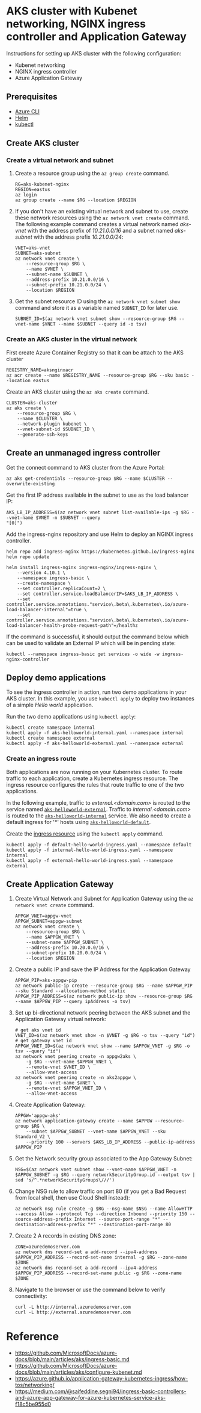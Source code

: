 # AKS cluster with Kubenet networking, NGINX ingress controller and Application Gateway
Instructions for setting up AKS cluster with the following configuration:
* Kubenet networking
* NGINX ingress controller
* Azure Application Gateway

## Prerequisites
* [Azure CLI](https://learn.microsoft.com/en-us/cli/azure/)
* [Helm](https://helm.sh/docs/intro/install/)
* [kubectl](https://kubernetes.io/docs/tasks/tools/)

## Create AKS cluster

### Create a virtual network and subnet

1. Create a resource group using the `az group create` command.

    ```azurecli-interactive
    RG=aks-kubenet-nginx
    REGION=eastus
    az login
    az group create --name $RG --location $REGION
    ```

1. If you don't have an existing virtual network and subnet to use, create these network resources using the `az network vnet create` command. The following example command creates a virtual network named *aks-vnet* with the address prefix of *10.21.0.0/16* and a subnet named *aks-subnet* with the address prefix *10.21.0.0/24*:

    ```azurecli-interactive
    VNET=aks-vnet
    SUBNET=aks-subnet
    az network vnet create \
        --resource-group $RG \
        --name $VNET \
        --subnet-name $SUBNET \
        --address-prefix 10.21.0.0/16 \
        --subnet-prefix 10.21.0.0/24 \
        --location $REGION
    ```

1. Get the subnet resource ID using the `az network vnet subnet show` command and store it as a variable named `SUBNET_ID` for later use.

    ```azurecli-interactive
    SUBNET_ID=$(az network vnet subnet show --resource-group $RG --vnet-name $VNET --name $SUBNET --query id -o tsv)
    ```

### Create an AKS cluster in the virtual network
First create Azure Container Registry so that it can be attach to the AKS cluster

```
REGISTRY_NAME=aksnginxacr
az acr create --name $REGISTRY_NAME --resource-group $RG --sku basic --location eastus
```

Create an AKS cluster using the `az aks create` command.

```azurecli-interactive
CLUSTER=aks-cluster
az aks create \
    --resource-group $RG \
    --name $CLUSTER \
    --network-plugin kubenet \
    --vnet-subnet-id $SUBNET_ID \
    --generate-ssh-keys 
```

## Create an unmanaged ingress controller

Get the connect command to AKS cluster from the Azure Portal:

```
az aks get-credentials --resource-group $RG --name $CLUSTER --overwrite-existing
```

Get the first IP address available in the subnet to use as the load balancer IP:
```
AKS_LB_IP_ADDRESS=$(az network vnet subnet list-available-ips -g $RG --vnet-name $VNET -n $SUBNET --query
"[0]")
```

Add the ingress-nginx repository and use Helm to deploy an NGINX ingress controller. 

```console
helm repo add ingress-nginx https://kubernetes.github.io/ingress-nginx
helm repo update

helm install ingress-nginx ingress-nginx/ingress-nginx \
    --version 4.10.1 \
    --namespace ingress-basic \
    --create-namespace \
    --set controller.replicaCount=2 \
    --set controller.service.loadBalancerIP=$AKS_LB_IP_ADDRESS \
    --set controller.service.annotations."service\.beta\.kubernetes\.io/azure-load-balancer-internal"=true \
    --set controller.service.annotations."service\.beta\.kubernetes\.io/azure-load-balancer-health-probe-request-path"=/healthz 
```

If the command is successful, it should output the command below which can be used to validate an External IP which will be in pending state:

```
kubectl --namespace ingress-basic get services -o wide -w ingress-nginx-controller
```

## Deploy demo applications

To see the ingress controller in action, run two demo applications in your AKS cluster. In this example, you use `kubectl apply` to deploy two instances of a simple *Hello world* application.

Run the two demo applications using `kubectl apply`:

```console
kubectl create namespace internal
kubectl apply -f aks-helloworld-internal.yaml --namespace internal
kubectl create namespace external
kubectl apply -f aks-helloworld-external.yaml --namespace external
```

### Create an ingress route

Both applications are now running on your Kubernetes cluster. To route traffic to each application, create a Kubernetes ingress resource. The ingress resource configures the rules that route traffic to one of the two applications.

In the following example, traffic to *external.<domain.com>* is routed to the service named [`aks-helloworld-external`](aks-helloworld-external.yaml). Traffic to *internal.<domain.com>* is routed to the [`aks-helloworld-internal`](aks-helloworld-internal.yaml) service. We also need to create a default ingress for '*' hosts using [`aks-helloworld-default`](aks-helloworld-default.yaml).

Create the [ingress resource](host-hello-world-ingress.yaml) using the `kubectl apply` command.

```
kubectl apply -f default-hello-world-ingress.yaml --namespace default
kubectl apply -f internal-hello-world-ingress.yaml --namespace internal
kubectl apply -f external-hello-world-ingress.yaml --namespace external
```

## Create Application Gateway

1. Create Virtual Network and Subnet for Application Gateway using the `az network vnet create` command. 

    ```azurecli-interactive
    APPGW_VNET=appgw-vnet
    APPGW_SUBNET=appgw-subnet
    az network vnet create \
        --resource-group $RG \
        --name $APPGW_VNET \
        --subnet-name $APPGW_SUBNET \
        --address-prefix 10.20.0.0/16 \
        --subnet-prefix 10.20.0.0/24 \
        --location $REGION
    ```

1. Create a public IP and save the IP Address for the Application Gateway

    ```console
    APPGW_PIP=aks-appgw-pip
    az network public-ip create --resource-group $RG --name $APPGW_PIP --sku Standard --allocation-method static
    APPGW_PIP_ADDRESS=$(az network public-ip show --resource-group $RG --name $APPGW_PIP --query ipAddress -o tsv)
    ```

1. Set up bi-directional network peering between the AKS subnet and the Application Gateway virtual network:

    ```command
    # get aks vnet id 
    VNET_ID=$(az network vnet show -n $VNET -g $RG -o tsv --query "id")
    # get gateway vnet id
    APPGW_VNET_ID=$(az network vnet show --name $APPGW_VNET -g $RG -o tsv --query "id")
    az network vnet peering create -n appgw2aks \
        -g $RG --vnet-name $APPGW_VNET \
        --remote-vnet $VNET_ID \
        --allow-vnet-access
    az network vnet peering create -n aks2appgw \
        -g $RG --vnet-name $VNET \
        --remote-vnet $APPGW_VNET_ID \
        --allow-vnet-access
    ```

1. Create Application Gateway:
    ```
    APPGW='appgw-aks' 
    az network application-gateway create --name $APPGW --resource-group $RG \
        --subnet $APPGW_SUBNET --vnet-name $APPGW_VNET --sku Standard_V2 \
        --priority 100 --servers $AKS_LB_IP_ADDRESS --public-ip-address $APPGW_PIP
    ```

1. Get the Network security group associated to the App Gateway Subnet:
    ```
    NSG=$(az network vnet subnet show --vnet-name $APPGW_VNET -n $APPGW_SUBNET -g $RG --query networkSecurityGroup.id --output tsv | sed 's/^.*networkSecurityGroups\///')
    ```

1. Change NSG rule to allow traffic on port 80 (if you get a Bad Request from local shell, then use Cloud Shell instead):
    ```
    az network nsg rule create -g $RG --nsg-name $NSG --name AllowHTTP --access Allow --protocol Tcp --direction Inbound --priority 150 --source-address-prefix Internet --source-port-range "*" --destination-address-prefix "*" --destination-port-range 80
    ```

1. Create 2 A records in existing DNS zone:
    ```
    ZONE=azuredemoserver.com
    az network dns record-set a add-record --ipv4-address $APPGW_PIP_ADDRESS --record-set-name internal -g $RG --zone-name $ZONE
    az network dns record-set a add-record --ipv4-address $APPGW_PIP_ADDRESS --record-set-name public -g $RG --zone-name $ZONE
    ```

1. Navigate to the browser or use the command below to verify connectivity:
    ```
    curl -L http://internal.azuredemoserver.com
    curl -L http://external.azuredemoserver.com
    ```


# Reference
* https://github.com/MicrosoftDocs/azure-docs/blob/main/articles/aks/ingress-basic.md
* https://github.com/MicrosoftDocs/azure-docs/blob/main/articles/aks/configure-kubenet.md
* https://azure.github.io/application-gateway-kubernetes-ingress/how-tos/networking/
* https://medium.com/@saifeddine.segni94/ingress-basic-controllers-and-azure-app-gateway-for-azure-kubernetes-service-aks-f18c5be955d0